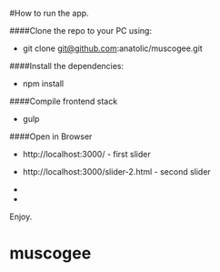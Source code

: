 #How to run the app.

####Clone the repo to your PC using:
* git clone git@github.com:anatolic/muscogee.git

####Install the dependencies:
* npm install

####Compile frontend stack
* gulp
 
####Open in Browser
* http://localhost:3000/ - first slider
* http://localhost:3000/slider-2.html - second slider


*
*
Enjoy.
# muscogee
